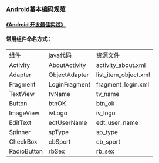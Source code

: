 ### Android基本编码规范

#### [《Android 开发最佳实践》](https://github.com/futurice/android-best-practices/blob/master/translations/Chinese/README.cn.md)


#### 常用组件命名方式：

<table>
   <tr>
      <td>组件</td>
      <td>java代码</td>
      <td>资源文件</td>
   </tr>
   <tr>
      <td>Activity</td>
      <td>AboutActivity</td>
      <td>activity_about.xml</td>
   </tr>
   <tr>
      <td>Adapter</td>
      <td>ObjectAdapter</td>
      <td>list_item_object.xml</td>
   </tr>
   <tr>
      <td>Fragment</td>
      <td>LoginFragment</td>
      <td>fragment_login.xml</td>
   </tr>
   <tr>
      <td>TextView</td>
      <td>tvName</td>
      <td>tv_name</td>
   </tr>
   <tr>
      <td>Button</td>
      <td>btnOK</td>
      <td>btn_ok</td>
   </tr>
   <tr>
      <td>ImageView</td>
      <td>ivLogo</td>
      <td>iv_logo</td>
   </tr>
   <tr>
      <td>EditText</td>
      <td>edtUserName</td>
      <td>edt_user_name</td>
   </tr>
   <tr>
      <td>Spinner</td>
      <td>spType</td>
      <td>sp_type</td>
   </tr>
   <tr>
      <td>CheckBox</td>
      <td>cbSport</td>
      <td>cb_sport</td>
   </tr>
   <tr>
      <td>RadioButton</td>
      <td>rbSex</td>
      <td>rb_sex</td>
   </tr>
</table>
